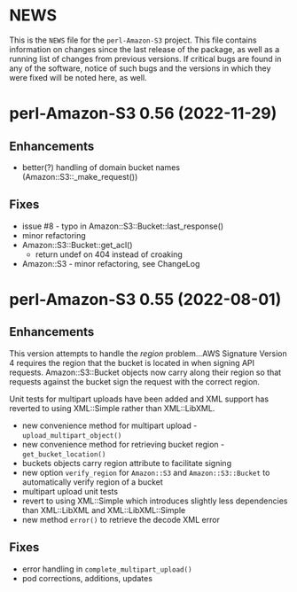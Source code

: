 # NEWS

This is the `NEWS` file for the `perl-Amazon-S3`
project. This file contains information on changes since the last
release of the package, as well as a running list of changes from
previous versions.  If critical bugs are found in any of the software,
notice of such bugs and the versions in which they were fixed will be
noted here, as well.

# perl-Amazon-S3 0.56 (2022-11-29)

## Enhancements

* better(?) handling of domain bucket names (Amazon::S3::_make_request())

## Fixes

* issue #8 - typo in Amazon::S3::Bucket::last_response()
* minor refactoring
* Amazon::S3::Bucket::get_acl()
  - return undef on 404 instead of croaking
* Amazon::S3 - minor refactoring, see ChangeLog

# perl-Amazon-S3 0.55 (2022-08-01)

## Enhancements

This version attempts to handle the _region_ problem...AWS Signature
Version 4 requires the region that the bucket is located in when
signing API requests. Amazon::S3::Bucket objects now carry along their
region so that requests against the bucket sign the request with the
correct region.

Unit tests for multipart uploads have been added and XML support has
reverted to using XML::Simple rather than XML::LibXML.

* new convenience method for multipart upload - `upload_multipart_object()`
* new convenience method for retrieving bucket region - `get_bucket_location()`
* buckets objects carry region attribute to facilitate signing
* new option `verify_region` for `Amazon::S3` and `Amazon::S3::Bucket`
  to automatically verify region of a bucket
* multipart upload unit tests
* revert to using XML::Simple which introduces slightly less dependencies than
  XML::LibXML and XML::LibXML::Simple
* new method `error()` to retrieve the decode XML error

## Fixes

* error handling in `complete_multipart_upload()`
* pod corrections, additions, updates
